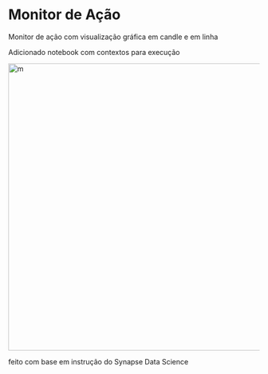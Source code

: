 # Monitor de Ação
Monitor de ação com visualização gráfica em candle e em linha

Adicionado notebook com contextos para execução

<img width="576" alt="m" src="https://user-images.githubusercontent.com/32579384/162541952-58b834ff-b8ba-44c4-a75e-6432ecc8a05b.PNG">


feito com base em instrução do 
Synapse Data Science

